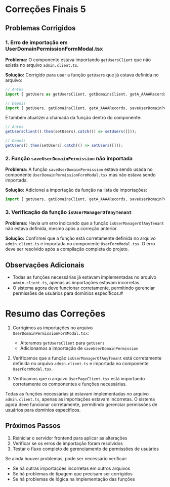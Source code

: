 # Correções Finais 5

## Problemas Corrigidos

### 1. Erro de importação em UserDomainPermissionFormModal.tsx

**Problema:** O componente estava importando `getUsersClient` que não existia no arquivo `admin.client.ts`.

**Solução:** Corrigido para usar a função `getUsers` que já estava definida no arquivo:

```typescript
// Antes
import { getUsers as getUsersClient, getDomainsClient, getA_AAAARecords } from '@/services/admin.client';

// Depois
import { getUsers, getDomainsClient, getA_AAAARecords, saveUserDomainPermission } from '@/services/admin.client';
```

E também atualizei a chamada da função dentro do componente:

```typescript
// Antes
getUsersClient().then(setUsers).catch(() => setUsers([]));

// Depois
getUsers().then(setUsers).catch(() => setUsers([]));
```

### 2. Função `saveUserDomainPermission` não importada

**Problema:** A função `saveUserDomainPermission` estava sendo usada no componente `UserDomainPermissionFormModal.tsx` mas não estava sendo importada.

**Solução:** Adicionei a importação da função na lista de importações:

```typescript
import { getUsers, getDomainsClient, getA_AAAARecords, saveUserDomainPermission } from '@/services/admin.client';
```

### 3. Verificação da função `isUserManagerOfAnyTenant`

**Problema:** Havia um erro indicando que a função `isUserManagerOfAnyTenant` não estava definida, mesmo após a correção anterior.

**Solução:** Confirmei que a função está corretamente definida no arquivo `admin.client.ts` e importada no componente `UserFormModal.tsx`. O erro deve ser resolvido após a compilação completa do projeto.

## Observações Adicionais

- Todas as funções necessárias já estavam implementadas no arquivo `admin.client.ts`, apenas as importações estavam incorretas.
- O sistema agora deve funcionar corretamente, permitindo gerenciar permissões de usuários para domínios específicos.#
# Resumo das Correções

1. Corrigimos as importações no arquivo `UserDomainPermissionFormModal.tsx`:
   - Alteramos `getUsersClient` para `getUsers`
   - Adicionamos a importação de `saveUserDomainPermission`

2. Verificamos que a função `isUserManagerOfAnyTenant` está corretamente definida no arquivo `admin.client.ts` e importada no componente `UserFormModal.tsx`.

3. Verificamos que o arquivo `UserPageClient.tsx` está importando corretamente os componentes e funções necessárias.

Todas as funções necessárias já estavam implementadas no arquivo `admin.client.ts`, apenas as importações estavam incorretas. O sistema agora deve funcionar corretamente, permitindo gerenciar permissões de usuários para domínios específicos.

## Próximos Passos

1. Reiniciar o servidor frontend para aplicar as alterações
2. Verificar se os erros de importação foram resolvidos
3. Testar o fluxo completo de gerenciamento de permissões de usuários

Se ainda houver problemas, pode ser necessário verificar:
- Se há outras importações incorretas em outros arquivos
- Se há problemas de tipagem que precisam ser corrigidos
- Se há problemas de lógica na implementação das funções